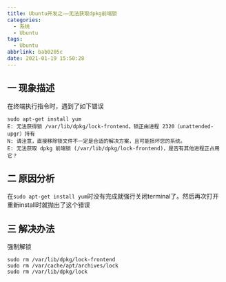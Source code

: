 ```yaml
---
title: Ubuntu开发之——无法获取dpkg前端锁
categories:
  - 系统
  - Ubuntu
tags:
  - Ubuntu
abbrlink: bab0205c
date: 2021-01-19 15:50:28
---
```

## 一 现象描述

在终端执行指令时，遇到了如下错误

```
sudo apt-get install yum
E: 无法获得锁 /var/lib/dpkg/lock-frontend。锁正由进程 2320（unattended-upgr）持有
N: 请注意，直接移除锁文件不一定是合适的解决方案，且可能损坏您的系统。
E: 无法获取 dpkg 前端锁 (/var/lib/dpkg/lock-frontend)，是否有其他进程正占用它？
```
<!--more-->

## 二 原因分析

在`sudo apt-get install yum`时没有完成就强行关闭terminal了。然后再次打开重新install时就抛出了这个错误

## 三 解决办法

强制解锁

```
sudo rm /var/lib/dpkg/lock-frontend
sudo rm /var/cache/apt/archives/lock  
sudo rm /var/lib/dpkg/lock
```

